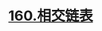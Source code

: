 # [160.相交链表](https://leetcode.cn/problems/intersection-of-two-linked-lists/)

<SourceCode src="../.leetcode/160.相交链表.ts" />
